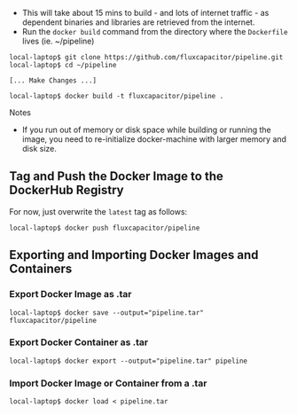 * This will take about 15 mins to build - and lots of internet traffic - as dependent binaries and libraries are retrieved from the internet.
* Run the `docker build` command from the directory where the `Dockerfile` lives (ie. ~/pipeline)

```
local-laptop$ git clone https://github.com/fluxcapacitor/pipeline.git
local-laptop$ cd ~/pipeline

[... Make Changes ...]

local-laptop$ docker build -t fluxcapacitor/pipeline .
```
Notes
* If you run out of memory or disk space while building or running the image, you need to re-initialize docker-machine with larger memory and disk size.

## Tag and Push the Docker Image to the DockerHub Registry
For now, just overwrite the `latest` tag as follows:
```
local-laptop$ docker push fluxcapacitor/pipeline
```

## Exporting and Importing Docker Images and Containers
### Export Docker Image as .tar
```
local-laptop$ docker save --output="pipeline.tar" fluxcapacitor/pipeline
```
### Export Docker Container as .tar
```
local-laptop$ docker export --output="pipeline.tar" pipeline
```
### Import Docker Image or Container from a .tar
```
local-laptop$ docker load < pipeline.tar
```